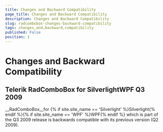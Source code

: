 ```yaml
---
title: Changes and Backward Compatibility
page_title: Changes and Backward Compatibility
description: Changes and Backward Compatibility
slug: radcombobox-changes-backward-compatibility
tags: changes,and,backward,compatibility
published: False
position: 1
---
```


# Changes and Backward Compatibility



## Telerik RadComboBox for SilverlightWPF Q3 2009

__RadComboBox__for {% if site.site_name == 'Silverlight' %}Silverlight{% endif %}{% if site.site_name == 'WPF' %}WPF{% endif %} which is part of the Q3 2009 release is backwards compatible with its previous version (Q2 2009).
